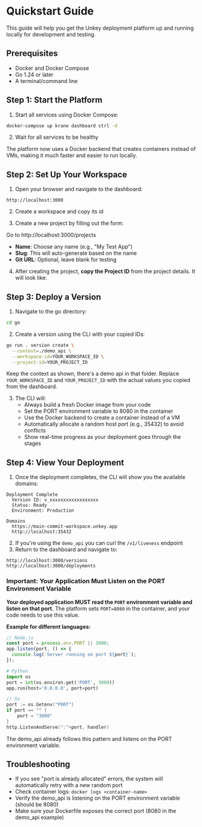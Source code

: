 # Quickstart Guide

This guide will help you get the Unkey deployment platform up and running locally for development and testing.

## Prerequisites

- Docker and Docker Compose
- Go 1.24 or later
- A terminal/command line

## Step 1: Start the Platform

1. Start all services using Docker Compose:

```bash
docker-compose up krane dashboard ctrl -d
```

2. Wait for all services to be healthy

The platform now uses a Docker backend that creates containers instead of VMs, making it much faster and easier to run locally.

## Step 2: Set Up Your Workspace

1. Open your browser and navigate to the dashboard:

```
http://localhost:3000
```

2. Create a workspace and copy its id

3. Create a new project by filling out the form:

Go to http://localhost:3000/projects

- **Name**: Choose any name (e.g., "My Test App")
- **Slug**: This will auto-generate based on the name
- **Git URL**: Optional, leave blank for testing

4. After creating the project, **copy the Project ID** from the project details. It will look like:

## Step 3: Deploy a Version

1. Navigate to the go directory:

```bash
cd go
```

2. Create a version using the CLI with your copied IDs:

```bash
go run . version create \
  --context=./demo_api \
  --workspace-id=YOUR_WORKSPACE_ID \
  --project-id=YOUR_PROJECT_ID
```

Keep the context as shown, there's a demo api in that folder.
Replace `YOUR_WORKSPACE_ID` and `YOUR_PROJECT_ID` with the actual values you copied from the dashboard.

3. The CLI will:
   - Always build a fresh Docker image from your code
   - Set the PORT environment variable to 8080 in the container
   - Use the Docker backend to create a container instead of a VM
   - Automatically allocate a random host port (e.g., 35432) to avoid conflicts
   - Show real-time progress as your deployment goes through the stages

## Step 4: View Your Deployment

1. Once the deployment completes, the CLI will show you the available domains:

```
Deployment Complete
  Version ID: v_xxxxxxxxxxxxxxxxxx
  Status: Ready
  Environment: Production

Domains
  https://main-commit-workspace.unkey.app
  http://localhost:35432
```

2. If you're using the `demo_api` you can curl the `/v1/liveness` endpoint
3. Return to the dashboard and navigate to:

```
http://localhost:3000/versions
http://localhost:3000/deployments
```

### Important: Your Application Must Listen on the PORT Environment Variable

**Your deployed application MUST read the `PORT` environment variable and listen on that port.** The platform sets `PORT=8080` in the container, and your code needs to use this value.

**Example for different languages:**

```javascript
// Node.js
const port = process.env.PORT || 3000;
app.listen(port, () => {
  console.log(`Server running on port ${port}`);
});
```

```python
# Python
import os
port = int(os.environ.get('PORT', 3000))
app.run(host='0.0.0.0', port=port)
```

```go
// Go
port := os.Getenv("PORT")
if port == "" {
    port = "3000"
}
http.ListenAndServe(":"+port, handler)
```

The demo_api already follows this pattern and listens on the PORT environment variable.

## Troubleshooting

- If you see "port is already allocated" errors, the system will automatically retry with a new random port
- Check container logs: `docker logs <container-name>`
- Verify the demo_api is listening on the PORT environment variable (should be 8080)
- Make sure your Dockerfile exposes the correct port (8080 in the demo_api example)
